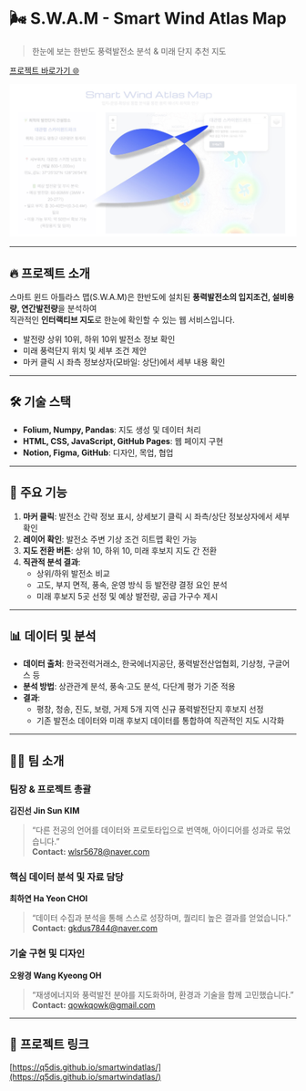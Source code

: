 # 🌬 S.W.A.M - Smart Wind Atlas Map

> 한눈에 보는 한반도 풍력발전소 분석 & 미래 단지 추천 지도

[프로젝트 바로가기 🌐](https://q5dis.github.io/smartwindatlas/)

![SWAM 이미지](images/SWAM.jpg)

---

## 🔥 프로젝트 소개
스마트 윈드 아틀라스 맵(S.W.A.M)은 한반도에 설치된 **풍력발전소의 입지조건, 설비용량, 연간발전량**을 분석하여  
직관적인 **인터랙티브 지도**로 한눈에 확인할 수 있는 웹 서비스입니다.  

- 발전량 상위 10위, 하위 10위 발전소 정보 확인  
- 미래 풍력단지 위치 및 세부 조건 제안  
- 마커 클릭 시 좌측 정보상자(모바일: 상단)에서 세부 내용 확인  

---

## 🛠 기술 스택
- **Folium, Numpy, Pandas**: 지도 생성 및 데이터 처리  
- **HTML, CSS, JavaScript, GitHub Pages**: 웹 페이지 구현  
- **Notion, Figma, GitHub**: 디자인, 목업, 협업  

---

## 🚀 주요 기능
1. **마커 클릭**: 발전소 간략 정보 표시, 상세보기 클릭 시 좌측/상단 정보상자에서 세부 확인  
2. **레이어 확인**: 발전소 주변 기상 조건 히트맵 확인 가능  
3. **지도 전환 버튼**: 상위 10, 하위 10, 미래 후보지 지도 간 전환  
4. **직관적 분석 결과**:  
   - 상위/하위 발전소 비교  
   - 고도, 부지 면적, 풍속, 운영 방식 등 발전량 결정 요인 분석  
   - 미래 후보지 5곳 선정 및 예상 발전량, 공급 가구수 제시  

---

## 📊 데이터 및 분석
- **데이터 출처**: 한국전력거래소, 한국에너지공단, 풍력발전산업협회, 기상청, 구글어스 등  
- **분석 방법**: 상관관계 분석, 풍속·고도 분석, 다단계 평가 기준 적용  
- **결과**:  
  - 평창, 청송, 진도, 보령, 거제 5개 지역 신규 풍력발전단지 후보지 선정  
  - 기존 발전소 데이터와 미래 후보지 데이터를 통합하여 직관적인 지도 시각화  

---

## 👩‍💻 팀 소개

### 팀장 & 프로젝트 총괄
**김진선 Jin Sun KIM**  
> “다른 전공의 언어를 데이터와 프로토타입으로 번역해, 아이디어를 성과로 묶었습니다.”  
**Contact:** wlsr5678@naver.com  

### 핵심 데이터 분석 및 자료 담당
**최하연 Ha Yeon CHOI**  
> “데이터 수집과 분석을 통해 스스로 성장하며, 퀄리티 높은 결과를 얻었습니다.”  
**Contact:** gkdus7844@naver.com  

### 기술 구현 및 디자인
**오왕경 Wang Kyeong OH**  
> “재생에너지와 풍력발전 분야를 지도화하며, 환경과 기술을 함께 고민했습니다.”  
**Contact:** qowkqowk@gmail.com  

---

## 📌 프로젝트 링크
[https://q5dis.github.io/smartwindatlas/](https://q5dis.github.io/smartwindatlas/)
